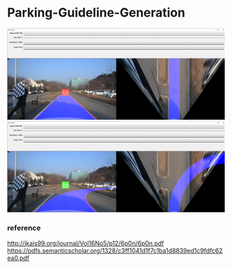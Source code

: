 # Parking-Guideline-Generation


![checkbox_in](/checkbox_in.png)
![checkbox_out](/checkbox_out.png)








### reference
http://jkais99.org/journal/Vol16No5/p12/6p0n/6p0n.pdf
https://pdfs.semanticscholar.org/1328/c3ff1041d1f7c1ba1d8839ed1c9fdfc62ea0.pdf
